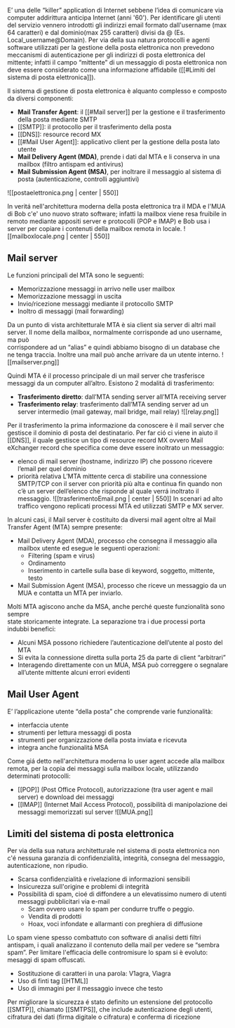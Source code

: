 E’ una delle “killer” application di Internet sebbene l’idea di comunicare via computer addirittura anticipa Internet (anni '60'). 
Per identificare gli utenti del servizio vennero introdotti gli indirizzi email formato dall'username (max 64 caratteri) e dal dominio(max 255 caratteri) divisi da @ (Es. Local_username@Domain).
Per via della sua natura protocolli e agenti software utilizzati per la gestione della posta elettronica non prevedono meccanismi di autenticazione per gli indirizzi di posta elettronica del mittente; infatti il campo “mittente” di un messaggio di posta elettronica non deve essere considerato come una informazione affidabile ([[#Limiti del sistema di posta elettronica]]).

Il sistema di gestione di posta elettronica è alquanto complesso e composto da diversi componenti:
- **Mail Transfer Agent**: il [[#Mail server]] per la gestione e il trasferimento della posta mediante SMTP
- [[SMTP]]: il protocollo per il trasferimento della posta
- [[DNS]]: resource record MX
- [[#Mail User Agent]]: applicativo client per la gestione della posta lato utente
- **Mail Delivery Agent (MDA)**, prende i dati dal MTA e li conserva in una mailbox (filtro antispam ed antivirus)
- **Mail Submission Agent (MSA)**, per inoltrare il messaggio al sistema di posta (autenticazione, controlli aggiuntivi)

![[postaelettronica.png | center | 550]]

In veritá nell'architettura moderna della posta elettronica tra il MDA e l'MUA di Bob c'e' uno nuovo strato software; infatti la mailbox viene resa fruibile in remoto  mediante appositi server e protocolli (POP e IMAP)  e Bob usa i server per copiare i contenuti della mailbox remota in locale.
![[mailboxlocale.png | center | 550]]


## Mail server
Le funzioni principali del MTA sono le seguenti:
- Memorizzazione messaggi in arrivo nelle user mailbox  
- Memorizzazione messaggi in uscita
- Invio/ricezione messaggi mediante il protocollo SMTP
- Inoltro di messaggi (mail forwarding)

Da un punto di vista architetturale MTA è sia client sia server di altri mail server.
Il nome della mailbox, normalmente corrisponde ad uno username, ma può  
corrispondere ad un “alias” e quindi abbiamo bisogno di un database che ne tenga traccia. Inoltre una mail può anche arrivare da un utente interno.
![[mailserver.png]]

Quindi MTA é il processo principale di un mail server che trasferisce messaggi da un computer all’altro. Esistono 2 modalitá di trasferimento:
- **Trasferimento diretto**: dall’MTA sending server all’MTA receiving server
- **Trasferimento relay**: trasferimento dall’MTA sending server ad un server  intermedio (mail gateway, mail bridge, mail relay) ![[relay.png]]

Per il trasferimento la prima informazione da conoscere è il mail server che gestisce il dominio di posta del destinatario. Per far ció ci viene in aiuto il [[DNS]], il quale gestisce un tipo di resource record MX ovvero Mail eXchanger record che specifica come deve essere inoltrato un messaggio:
- elenco di mail server (hostname, indirizzo IP) che possono ricevere l’email per quel dominio  
- priorità relativa
L’MTA mittente cerca di stabilire una  connessione SMTP/TCP con il server con priorità più alta e continua fin quando non c’è un server dell’elenco che risponde al quale verrá inoltrato il messaggio.
![[trasferimentoEmail.png | center | 550]]
In scenari ad alto traffico vengono replicati processi MTA ed utilizzati SMTP e MX server. 


In alcuni casi, il Mail server è costituito da diversi mail agent oltre al Mail Transfer Agent (MTA) sempre presente:
- Mail Delivery Agent (MDA), processo che consegna il messaggio alla mailbox utente ed esegue le seguenti operazioni:
	- Filtering (spam e virus) 
	- Ordinamento  
	- Inserimento in cartelle sulla base di keyword, soggetto, mittente, testo  
- Mail Submission Agent (MSA), processo che riceve un messaggio da un MUA e contatta un MTA per inviarlo. 

Molti MTA agiscono anche da MSA, anche perché queste funzionalità sono sempre  
state storicamente integrate. La separazione tra i due processi porta indubbi benefici:
- Alcuni MSA possono richiedere l’autenticazione dell’utente al posto del MTA
- Si evita la connessione diretta sulla porta 25 da parte di client “arbitrari”
- Interagendo direttamente con un MUA, MSA può correggere o segnalare  all’utente mittente alcuni errori evidenti



## Mail User Agent
E’ l’applicazione utente “della posta” che comprende varie funzionalità:
- interfaccia utente
- strumenti per lettura messaggi di posta
- strumenti per organizzazione della posta inviata e ricevuta
- integra anche funzionalitá MSA

Come giá detto nell'architettura moderna lo user agent accede alla mailbox remota, per la copia dei messaggi sulla mailbox locale, utilizzando determinati protocolli:
- [[POP]] (Post Office Protocol), autorizzazione (tra user agent e mail server) e download dei messaggi
- [[IMAP]] (Internet Mail Access Protocol), possibilità di manipolazione dei messaggi memorizzati sul server
![[MUA.png]]



## Limiti del sistema di posta elettronica
Per via della sua natura architetturale nel sistema di posta elettronica non c'é nessuna garanzia di confidenzialità, integrità, consegna del messaggio, autenticazione, non ripudio. 
- Scarsa confidenzialità e rivelazione di informazioni sensibili
- Insicurezza sull'origine e problemi di  integrità
- Possibilità di spam, cioé di diffondere a un elevatissimo numero di utenti messaggi pubblicitari via e-mail
	- Scam ovvero usare lo spam per condurre truffe o peggio.
	- Vendita di prodotti
	- Hoax, voci infondate e allarmanti con preghiera di diffusione

Lo spam viene spesso combattuto con software di analisi detti filtri antispam, i quali analizzano il contenuto della mail per vedere se “sembra spam”. Per limitare l'efficacia delle contromisure lo spam si è evoluto: mesaggi di spam offuscati.
- Sostituzione di caratteri in una parola:  V1agra, Vìagra
- Uso di finti tag [[HTML]]
- Uso di immagini per il messaggio invece che testo

Per migliorare la sicurezza é stato definito un estensione del protocollo [[SMTP]], chiamato [[SMTPS]], che include autenticazione degli utenti, cifratura dei dati (firma digitale o cifratura) e conferma di ricezione